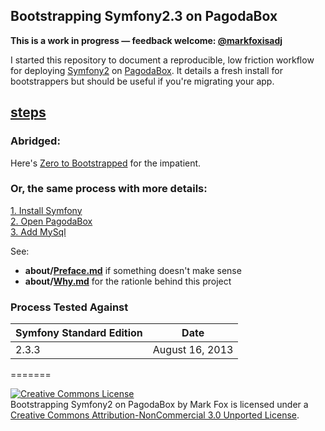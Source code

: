## Bootstrapping Symfony2.3 on PagodaBox

**This is a work in progress — feedback welcome: <a href="https://twitter.com/markfoxisadj" target="_new">@markfoxisadj</a>**

I started this repository to document a reproducible, low friction workflow for deploying  <a href="http://symfony.com/" target="_new">Symfony2</a> on <a href="http://pagodabox.com/" target="_new">PagodaBox</a>. It details a fresh install for bootstrappers but should be useful if you're migrating your app.

## [steps](steps)

### Abridged:

Here's [Zero to Bootstrapped](steps/Zero%20to%20Bootstrapped.md) for the impatient.

### Or, the same process with more details:

[1. Install Symfony](steps/1.%20Install%20Symfony.md)<br/>[2. Open PagodaBox](steps/2.%20Open%20PagodaBox.md)<br/>[3. Add MySql](steps/1.%20Add%20MySQL.md)

See:

- **about/[Preface.md](Preface.md)** if something doesn't make sense
- **about/[Why.md](about/Why.md)** for the rationle behind this project

### Process Tested Against

| Symfony Standard Edition | Date |
| --- | --- |
| 2.3.3 | August 16, 2013 |

=======

<a rel="license" href="http://creativecommons.org/licenses/by-nc/3.0/deed.en_US"><img alt="Creative Commons License" style="border-width:0" src="http://i.creativecommons.org/l/by-nc/3.0/88x31.png" /></a><br /><span xmlns:dct="http://purl.org/dc/terms/" href="http://purl.org/dc/dcmitype/Text" property="dct:title" rel="dct:type">Bootstrapping Symfony2 on PagodaBox</span> by <span xmlns:cc="http://creativecommons.org/ns#" property="cc:attributionName">Mark Fox</span> is licensed under a<br/><a rel="license" href="http://creativecommons.org/licenses/by-nc/3.0/deed.en_US">Creative Commons Attribution-NonCommercial 3.0 Unported License</a>.